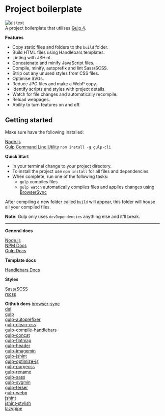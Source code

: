 # Project boilerplate 
![alt text](https://travis-ci.com/University-of-Hull/project-boilerplate.svg?token=69ckJa4VXSaQchDQg4bW&branch=master "Travis CI status")  
A project boilerplate that utilises [Gulp 4](https://gulpjs.com/).

**Features**

- Copy static files and folders to the `build` folder.
- Build HTML files using Handlebars templates.
- Linting with JSHint.
- Concatenate and minify JavaScript files.
- Compile, minify, autoprefix and lint Sass/SCSS.
- Strip out any unused styles from CSS files.
- Optimise SVGs.
- Reduce JPG files and make a WebP copy.
- Identify scripts and styles with project details.
- Watch for file changes and automatically recompile.
- Reload webpages.
- Ability to turn features on and off.

## Getting started

Make sure have the following installed:

[Node.js](https://nodejs.org/en/)  
[Gulp Command Line Utility](https://gulpjs.com/) `npm install -g gulp-cli`

**Quick Start**

- In your terminal change to your project directory.
- To install the project use `npm install` for all files and dependencies.
- When complete, run one of the following tasks:
  - `gulp` compiles files
  - `gulp watch` automatically compiles files and applies changes using [BrowserSync](https://browsersync.io/)

After compiling a new folder called `build` will appear, this folder will house all your compiled files.

**Note:** Gulp only uses `devDependencies` anything else and it'll break.

---

**General docs**

[Node.js](https://nodejs.org/en/)  
[NPM Docs](https://www.npmjs.com/)  
[Gulp Docs](https://gulpjs.com/)

**Template docs**

[Handlebars Docs](https://handlebarsjs.com/)

**Styles**

[Sass/SCSS](https://sass-lang.com/)  
[rscss](https://rscss.io/)

**Github docs**
[browser-sync](https://browsersync.io/)  
[del](https://github.com/sindresorhus/del#readme)  
[gulp](https://gulpjs.com/)  
[gulp-autoprefixer](https://github.com/sindresorhus/gulp-autoprefixer#readme)  
[gulp-clean-css](https://github.com/scniro/gulp-clean-css#readme)  
[gulp-compile-handlebars](https://github.com/kaanon/gulp-compile-handlebars)  
[gulp-concat](https://github.com/gulp-community/gulp-concat#readme)  
[gulp-flatmap](https://github.com/mariusGundersen/gulp-flatmap#readme)  
[gulp-header](https://github.com/tracker1/gulp-header#readme)  
[gulp-imagemin](https://github.com/sindresorhus/gulp-imagemin#readme)  
[gulp-jshint](https://github.com/spalger/gulp-jshint)  
[gulp-optimize-js](https://github.com/prateekbh/gulp-optimize-js#readme)  
[gulp-purgecss](https://github.com/FullHuman/gulp-purgecss#readme)  
[gulp-rename](https://github.com/hparra/gulp-rename)  
[gulp-sass](https://github.com/dlmanning/gulp-sass#readme)  
[gulp-svgmin](https://github.com/ben-eb/gulp-svgmin)  
[gulp-terser](https://github.com/duan602728596/gulp-terser#readme)  
[gulp-webp](https://github.com/sindresorhus/gulp-webp#readme)  
[jshint](https://jshint.com/)  
[jshint-stylish](https://github.com/sindresorhus/jshint-stylish#readme)  
[lazypipe](https://github.com/OverZealous/lazypipe)

